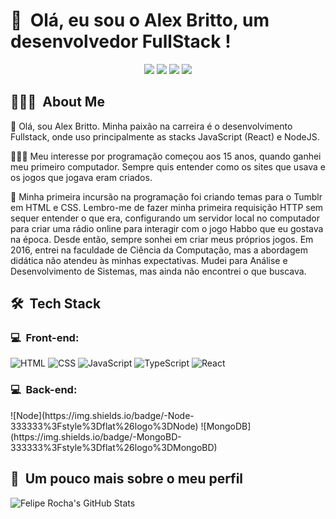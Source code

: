 <h1>👋 &nbsp;Olá, eu sou o Alex Britto, um desenvolvedor FullStack !</h1>
<p align="center">
<a href="https://www.instagram.com/alx_sandeer/"><img src="https://img.shields.io/badge/-@alx__sandeer-E4405F?style=flat-square&logo=Instagram&logoColor=white"/></a>
<a href="https://flourishing-manatee-dc9e6e.netlify.app/"><img src="https://img.shields.io/badge/Repositorio-3423A6?style=flat-square&logo=Google-Chrome&logoColor=white"/></a>
<!-- <a href="https://www.youtube.com/channel/UC8TRfZVb-M_ivbU9yiocTvQ"><img src="https://img.shields.io/badge/-dicasparadevs-D62422?style=flatsquare&labelColor=D62422&logo=youtube&logoColor=white"/></a> -->
<a href="https://www.linkedin.com/in/alex-sander-dev/"><img src="https://img.shields.io/badge/-Alex%20Britto-0077B5?style=flat-square&logo=Linkedin&logoColor=white"/></a>
<a href="mailto:alexsander01@hotmail.com.br"><img src="https://img.shields.io/badge/-alexsander01@hotmail.com.br-D14836?style=flat-square&logo=Gmail&logoColor=white"/></a>

</p>

<h2> 👨🏻‍💻 &nbsp;About Me </h2>


🚀 Olá, sou Alex Britto. Minha paixão na carreira é o desenvolvimento Fullstack, onde uso principalmente as stacks JavaScript (React) e NodeJS.

👨🏻‍💻 Meu interesse por programação começou aos 15 anos, quando ganhei meu primeiro computador. Sempre quis entender como os sites que usava e os jogos que jogava eram criados.

💚 Minha primeira incursão na programação foi criando temas para o Tumblr em HTML e CSS. Lembro-me de fazer minha primeira requisição HTTP sem sequer entender o que era, configurando um servidor local no computador para criar uma rádio online para interagir com o jogo Habbo que eu gostava na época. Desde então, sempre sonhei em criar meus próprios jogos. Em 2016, entrei na faculdade de Ciência da Computação, mas a abordagem didática não atendeu às minhas expectativas. Mudei para Análise e Desenvolvimento de Sistemas, mas ainda não encontrei o que buscava.

<h2> 🛠 &nbsp;Tech Stack</h2>
<h3>💻 &nbsp;Front-end:</h3>

![HTML](https://img.shields.io/badge/-HTML-333333?style=flat&logo=HTML5)
![CSS](https://img.shields.io/badge/-CSS-333333?style=flat&logo=CSS3&logoColor=1572B6)
![JavaScript](https://img.shields.io/badge/-JavaScript-333333?style=flat&logo=javascript)
![TypeScript](https://img.shields.io/badge/-TypeScript-333333?style=flat&logo=typescript&logoColor=2D79C7)
![React](https://img.shields.io/badge/-React-333333?style=flat&logo=react)


<h3>💻 &nbsp;Back-end:</h3>
![Node](https://img.shields.io/badge/-Node-333333%3Fstyle%3Dflat%26logo%3DNode)
![MongoDB](https://img.shields.io/badge/-MongoBD-333333%3Fstyle%3Dflat%26logo%3DMongoBD)



<h2>🚀 &nbsp;Um pouco mais sobre o meu perfil</h2>

![Felipe Rocha's GitHub Stats](https://github-readme-stats.vercel.app/api?username=alex01sander&show_icons=true&theme=dracula)
